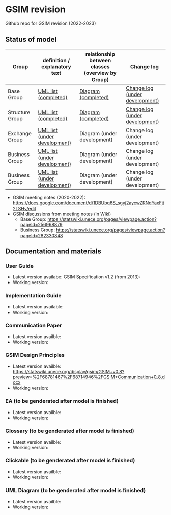 # GSIM revision 

Github repo for GSIM revision (2022-2023) 

## Status of model 

Group|   definition / explanatory text | relationship between classes (overview by Group) | Change log
-- |  -- | -- | -- 
Base Group | [UML list (completed)](https://docs.google.com/document/d/1UaBbCHFe4opHWmNK4fjh0_luiGL99mM8E4D8JPfmdVw/edit) | [Diagram (completed)](https://statswiki.unece.org/pages/viewpage.action?pageId=387940416) | [Change log (under development)](https://docs.google.com/spreadsheets/d/1IUqrYGwFT9Osn9vWLuMJeCqVWcdcSnl-/edit?usp=sharing&ouid=114335116280732994204&rtpof=true&sd=true)
Structure Group | [UML list (completed)](https://docs.google.com/document/d/1CyaH_OFiFEAB17I7hCTyIua6okNnrnvI/edit?usp=share_link&ouid=114335116280732994204&rtpof=true&sd=true) | [Diagram (completed)](https://statswiki.unece.org/pages/viewpage.action?pageId=387940373) | [Change log (under development)](https://docs.google.com/spreadsheets/d/1IUqrYGwFT9Osn9vWLuMJeCqVWcdcSnl-/edit?usp=sharing&ouid=114335116280732994204&rtpof=true&sd=true)
Exchange Group | [UML list (under development)](https://docs.google.com/document/d/1tDSSTBLw9Br2NGfI9ILK9x58s8JBykSM/edit?usp=share_link&ouid=114335116280732994204&rtpof=true&sd=true) | Diagram (under development) | Change log (under development)
Business Group | [UML list (under development)](https://docs.google.com/document/d/1rAXFJ6UmgKkuEY_lUSeZbQaTmeFrEi6BtraM46ubUwU/edit#) | Diagram (under development) | Change log (under development)
Business Group | [UML list (under development)](https://docs.google.com/document/d/19ENiGK_y9BYaGFhxfNoauY69XMq0EIxK/edit?usp=sharing&ouid=114335116280732994204&rtpof=true&sd=true) | Diagram (under development) | Change log (under development)

* GSIM meeting notes (2020-2022): https://docs.google.com/document/d/1DBUbq6S_sgyj2aycwZRNdYaxFjt2LSHv/edit
* GSIM discussions from meeting notes (in Wiki) 
  * Base Group: https://statswiki.unece.org/pages/viewpage.action?pageId=256968879 
  * Business Group: https://statswiki.unece.org/pages/viewpage.action?pageId=282330848 

## Documentation and materials
### User Guide
* Latest version availabe: GSIM Specification v1.2 (from 2013): 
* Working version: 

### Implementation Guide
* Latest version available: 
* Working version:

### Communication Paper
* Latest version availble: 
* Working version:

### GSIM Design Principles 
* Latest version availble: https://statswiki.unece.org/display/gsim/GSIM+v0.8?preview=%2F68781467%2F68714946%2FGSIM+Communication+0_8.docx
* Working version:

### EA (to be genderated after model is finished)
* Latest version availble: 
* Working version:


### Glossary (to be genderated after model is finished)
* Latest version availble: 
* Working version:


### Clickable (to be genderated after model is finished)
* Latest version availble: 
* Working version:


### UML Diagram (to be genderated after model is finished)
* Latest version availble: 
* Working version:
